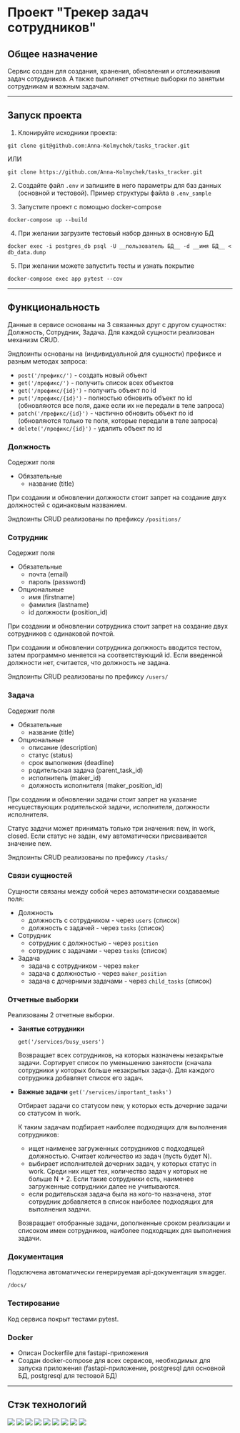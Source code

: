 # Проект "Трекер задач сотрудников"  

## Общее назначение
Сервис создан для создания, хранения, обновления и отслеживания задач сотрудников.
А также выполняет отчетные выборки по занятым сотрудникам и важным задачам.

<hr>

## Запуск проекта

1. Клонируйте исходники проекта:
```
git clone git@github.com:Anna-Kolmychek/tasks_tracker.git
```
ИЛИ
```
git clone https://github.com/Anna-Kolmychek/tasks_tracker.git
```

2. Создайте файл `.env` и запишите в него параметры для баз данных (основной и тестовой).
Пример структуры файла в `.env_sample`


3. Запустите проект с помощью docker-compose
```
docker-compose up --build
```

4. При желании загрузите тестовый набор данных в основную БД

```
docker exec -i postgres_db psql -U __пользователь БД__ -d __имя БД__ < db_data.dump
```

5. При желании можете запустить тесты и узнать покрытие
```
docker-compose exec app pytest --cov
```

<hr>

## Функциональность

Данные в сервисе основаны на 3 связанных друг с другом сущностях:
Должность, Сотрудник, Задача. Для каждой сущности реализован механизм CRUD.

Эндпоинты основаны на (индивидуальной для сущности) префиксе и разным методах запроса:
- `post('/префикс/')` - создать новый объект
- `get('/префикс/')` - получить список всех объектов
- `get('/префикс/{id}')` - получить объект по id
- `put('/префикс/{id}')` - полностью обновить объект по id (обновляются все поля, даже если их не передали в теле запроса)
- `patch('/префикс/{id}')` - частично обновить объект по id (обновляются только те поля, которые передали в теле запроса)
- `delete('/префикс/{id}')` - удалить объект по id

### Должность
Содержит поля
- Обязательные
  - название (title)

При создании и обновлении должности стоит запрет на создание двух должностей с одинаковым названием.

Эндпоинты CRUD реализованы по префиксу `/positions/`


### Сотрудник
Содержит поля
- Обязательные
  - почта (email)
  - пароль (password)
- Опциональные
  - имя (firstname)
  - фамилия (lastname)
  - id должности (position_id)

При создании и обновлении сотрудника стоит запрет на создание двух сотрудников с одинаковой почтой.

При создании и обновлении сотрудника должность вводится тестом, затем программно меняется на соответствующий id.
Если введенной должности нет, считается, что должность не задана.

Эндпоинты CRUD реализованы по префиксу `/users/`


### Задача
Содержит поля
- Обязательные
  - название (title)
- Опциональные
  - описание (description)
  - статус (status)
  - срок выполнения (deadline)
  - родительская задача (parent_task_id)
  - исполнитель (maker_id)
  - должность исполнителя (maker_position_id)

При создании и обновлении задачи стоит запрет на указание несуществующих родительской задачи, исполнителя, должности исполнителя.

Статус задачи может принимать только три значения: new, in work, closed.
Если статус не задан, ему автоматически присваивается значение new. 

Эндпоинты CRUD реализованы по префиксу `/tasks/`

### Связи сущностей
Сущности связаны между собой через автоматически создаваемые поля:
- Должность
  - должность с сотрудником - через `users` (список)
  - должность с задачей - через `tasks` (список)
- Сотрудник
  - сотрудник с должностью - через `position`
  - сотрудник с задачами - через `tasks` (список)
- Задача
  - задача с сотрудником - через `maker`
  - задача с должностью - через `maker_position` 
  - задача с дочерними задачами - через `child_tasks` (список)

### Отчетные выборки
Реализованы 2 отчетные выборки.

- **Занятые сотрудники**
  
  ```get('/services/busy_users')```

  Возвращает всех сотрудников, на которых назначены незакрытые задачи.
  Сортирует список по уменьшению занятости (сначала сотрудники у которых больше незакрытых задач).
  Для каждого сотрудника добавляет список его задач. 


- **Важные задачи**
  ```get('/services/important_tasks')```

  Отбирает задачи со статусом new, у которых есть дочерние задачи со статусом in work.
  
  К таким задачам подбирает наиболее подходящих для выполнения сотрудников:

  - ищет наименее загруженных сотрудников с подходящей должностью.
  Считает количество из задач (пусть будет N).
  - выбирает исполнителей дочерних задач, у которых статус in work.
  Среди них ищет тех, количество задач у которых не больше N + 2.
  Если такие сотрудники есть, наименее загруженные сотрудники далее не учитываются. 
  - если родительская задача была на кого-то назначена, этот сотрудник добавляется в список наиболее подходящих для выполнения задачи.
  
  Возвращает отобранные задачи, дополненные сроком реализации и списоком имен сотрудников, наиболее подходящих для выполнения задачи. 


### Документация

Подключена автоматически генерируемая api-документация swagger.
```
/docs/
```

### Тестирование

Код сервиса покрыт тестами pytest.

### Docker

- Описан Dockerfile для fastapi-приложения
- Создан docker-compose для всех сервисов, необходимых для запуска приложения
(fastapi-приложение, postgresql для основной БД, postgresql для тестовой БД)

<hr>

## Стэк технологий
<img src="https://img.shields.io/badge/python-134881?style=for-the-badge&logo=python&logoColor=ffffff"/> <img src="https://img.shields.io/badge/fastapi-134881?style=for-the-badge&logo=FastAPI&logoColor=ffffff"/> <img src="https://img.shields.io/badge/swagger-134881?style=for-the-badge&logo=swagger&logoColor=ffffff"/> <img src="https://img.shields.io/badge/alembic-134881?style=for-the-badge&logo=НАЗВАНИЕ ЛОГОТИПА&logoColor=ffffff"/> <img src="https://img.shields.io/badge/docker-134881?style=for-the-badge&logo=docker&logoColor=ffffff"/> <img src="https://img.shields.io/badge/docker compose-134881?style=for-the-badge&logo=НАЗВАНИЕ ЛОГОТИПА&logoColor=ffffff"/> <img src="https://img.shields.io/badge/pytest-134881?style=for-the-badge&logo=pytest&logoColor=ffffff"/> <img src="https://img.shields.io/badge/pydentic-134881?style=for-the-badge&logo=pydantic&logoColor=ffffff"/> <img src="https://img.shields.io/badge/sqlalchemy-134881?style=for-the-badge&logo=sqlalchemy&logoColor=ffffff"/>

